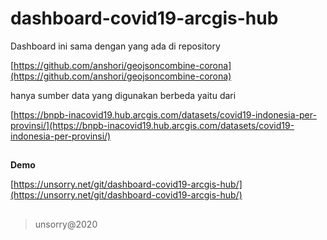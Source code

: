 # dashboard-covid19-arcgis-hub

Dashboard ini sama dengan yang ada di repository

[https://github.com/anshori/geojsoncombine-corona](https://github.com/anshori/geojsoncombine-corona)

hanya sumber data yang digunakan berbeda yaitu dari

[https://bnpb-inacovid19.hub.arcgis.com/datasets/covid19-indonesia-per-provinsi/](https://bnpb-inacovid19.hub.arcgis.com/datasets/covid19-indonesia-per-provinsi/)

##
**Demo**

[https://unsorry.net/git/dashboard-covid19-arcgis-hub/](https://unsorry.net/git/dashboard-covid19-arcgis-hub/)

##
> unsorry@2020